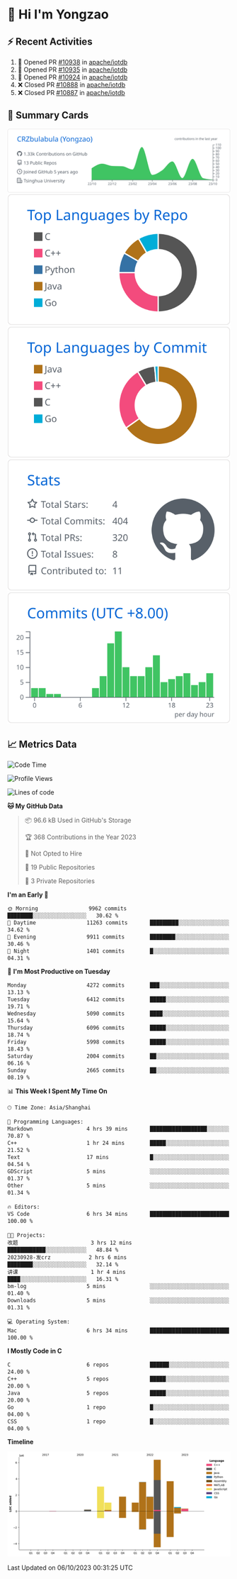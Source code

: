 # 👋 Hi I'm Yongzao

## ⚡ Recent Activities
<!--START_SECTION:activity-->
1. 💪 Opened PR [#10938](https://github.com/apache/iotdb/pull/10938) in [apache/iotdb](https://github.com/apache/iotdb)
2. 💪 Opened PR [#10935](https://github.com/apache/iotdb/pull/10935) in [apache/iotdb](https://github.com/apache/iotdb)
3. 💪 Opened PR [#10924](https://github.com/apache/iotdb/pull/10924) in [apache/iotdb](https://github.com/apache/iotdb)
4. ❌ Closed PR [#10888](https://github.com/apache/iotdb/pull/10888) in [apache/iotdb](https://github.com/apache/iotdb)
5. ❌ Closed PR [#10887](https://github.com/apache/iotdb/pull/10887) in [apache/iotdb](https://github.com/apache/iotdb)
<!--END_SECTION:activity-->

## 🎑 Summary Cards

[![](https://raw.githubusercontent.com/CRZbulabula/CRZbulabula/main/profile-summary-card-output/github/0-profile-details.svg)](https://github.com/vn7n24fzkq/github-profile-summary-cards)
[![](https://raw.githubusercontent.com/CRZbulabula/CRZbulabula/main/profile-summary-card-output/github/1-repos-per-language.svg)](https://github.com/vn7n24fzkq/github-profile-summary-cards) [![](https://raw.githubusercontent.com/CRZbulabula/CRZbulabula/main/profile-summary-card-output/github/2-most-commit-language.svg)](https://github.com/vn7n24fzkq/github-profile-summary-cards)
[![](https://raw.githubusercontent.com/CRZbulabula/CRZbulabula/main/profile-summary-card-output/github/3-stats.svg)](https://github.com/vn7n24fzkq/github-profile-summary-cards) [![](https://raw.githubusercontent.com/CRZbulabula/CRZbulabula/main/profile-summary-card-output/github/4-productive-time.svg)](https://github.com/vn7n24fzkq/github-profile-summary-cards)

## 📈 Metrics Data

<!--START_SECTION:waka-->
![Code Time](http://img.shields.io/badge/Code%20Time-325%20hrs%2053%20mins-blue)

![Profile Views](http://img.shields.io/badge/Profile%20Views-1-blue)

![Lines of code](https://img.shields.io/badge/From%20Hello%20World%20I%27ve%20Written-23.2%20million%20lines%20of%20code-blue)

**🐱 My GitHub Data** 

> 📦 96.6 kB Used in GitHub's Storage 
 > 
> 🏆 368 Contributions in the Year 2023
 > 
> 🚫 Not Opted to Hire
 > 
> 📜 19 Public Repositories 
 > 
> 🔑 3 Private Repositories 
 > 
**I'm an Early 🐤** 

```text
🌞 Morning                9962 commits        ████████░░░░░░░░░░░░░░░░░   30.62 % 
🌆 Daytime                11263 commits       █████████░░░░░░░░░░░░░░░░   34.62 % 
🌃 Evening                9911 commits        ████████░░░░░░░░░░░░░░░░░   30.46 % 
🌙 Night                  1401 commits        █░░░░░░░░░░░░░░░░░░░░░░░░   04.31 % 
```
📅 **I'm Most Productive on Tuesday** 

```text
Monday                   4272 commits        ███░░░░░░░░░░░░░░░░░░░░░░   13.13 % 
Tuesday                  6412 commits        █████░░░░░░░░░░░░░░░░░░░░   19.71 % 
Wednesday                5090 commits        ████░░░░░░░░░░░░░░░░░░░░░   15.64 % 
Thursday                 6096 commits        █████░░░░░░░░░░░░░░░░░░░░   18.74 % 
Friday                   5998 commits        █████░░░░░░░░░░░░░░░░░░░░   18.43 % 
Saturday                 2004 commits        ██░░░░░░░░░░░░░░░░░░░░░░░   06.16 % 
Sunday                   2665 commits        ██░░░░░░░░░░░░░░░░░░░░░░░   08.19 % 
```


📊 **This Week I Spent My Time On** 

```text
🕑︎ Time Zone: Asia/Shanghai

💬 Programming Languages: 
Markdown                 4 hrs 39 mins       ██████████████████░░░░░░░   70.87 % 
C++                      1 hr 24 mins        █████░░░░░░░░░░░░░░░░░░░░   21.52 % 
Text                     17 mins             █░░░░░░░░░░░░░░░░░░░░░░░░   04.54 % 
GDScript                 5 mins              ░░░░░░░░░░░░░░░░░░░░░░░░░   01.37 % 
Other                    5 mins              ░░░░░░░░░░░░░░░░░░░░░░░░░   01.34 % 

🔥 Editors: 
VS Code                  6 hrs 34 mins       █████████████████████████   100.00 % 

🐱‍💻 Projects: 
改题                       3 hrs 12 mins       ████████████░░░░░░░░░░░░░   48.84 % 
20230928-发crz            2 hrs 6 mins        ████████░░░░░░░░░░░░░░░░░   32.14 % 
讲课                       1 hr 4 mins         ████░░░░░░░░░░░░░░░░░░░░░   16.31 % 
bm-log                   5 mins              ░░░░░░░░░░░░░░░░░░░░░░░░░   01.40 % 
Downloads                5 mins              ░░░░░░░░░░░░░░░░░░░░░░░░░   01.31 % 

💻 Operating System: 
Mac                      6 hrs 34 mins       █████████████████████████   100.00 % 
```

**I Mostly Code in C** 

```text
C                        6 repos             ██████░░░░░░░░░░░░░░░░░░░   24.00 % 
C++                      5 repos             █████░░░░░░░░░░░░░░░░░░░░   20.00 % 
Java                     5 repos             █████░░░░░░░░░░░░░░░░░░░░   20.00 % 
Go                       1 repo              █░░░░░░░░░░░░░░░░░░░░░░░░   04.00 % 
CSS                      1 repo              █░░░░░░░░░░░░░░░░░░░░░░░░   04.00 % 
```



**Timeline**

![Lines of Code chart](https://raw.githubusercontent.com/CRZbulabula/CRZbulabula/main/assets/bar_graph.png)


 Last Updated on 06/10/2023 00:31:25 UTC
<!--END_SECTION:waka-->

